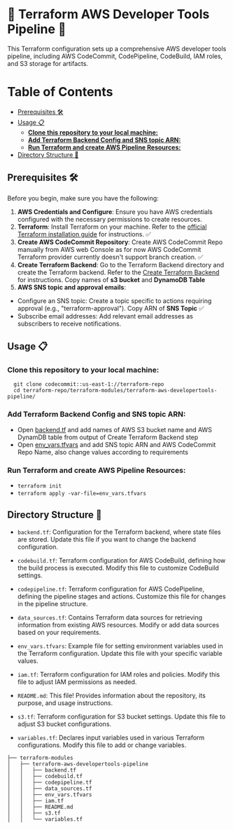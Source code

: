 # 🚀 Terraform AWS Developer Tools Pipeline 🚀

This Terraform configuration sets up a comprehensive AWS developer tools pipeline, including AWS CodeCommit, CodePipeline, CodeBuild, IAM roles, and S3 storage for artifacts.

Table of Contents
=================
   * [Prerequisites 🛠️](#prerequisites-️)
   * [Usage 📋](#usage-)
      * [<strong>Clone this repository to your local machine:</strong>](#clone-this-repository-to-your-local-machine)
      * [<strong>Add Terraform Backend Config and SNS topic ARN:</strong>](#add-terraform-backend-config-and-sns-topic-arn)
      * [<strong>Run Terraform and create AWS Pipeline Resources:</strong>](#run-terraform-and-create-aws-pipeline-resources)
   * [Directory Structure 📂](#directory-structure-)


## Prerequisites 🛠️

Before you begin, make sure you have the following:

1. **AWS Credentials and Configure**: Ensure you have AWS credentials configured with the necessary permissions to create resources.
2. **Terraform**: Install Terraform on your machine. Refer to the [official Terraform installation guide](https://learn.hashicorp.com/tutorials/terraform/install-cli) for instructions. :white_check_mark:
3. **Create AWS CodeCommit Repository**: Create AWS CodeCommit Repo manually from AWS web Console as for now AWS CodeCommit Terraform provider currently doesn't support branch creation. :white_check_mark:
4. **Create Terraform Backend**: Go to the Terraform Backend directory and create the Terraform backend. Refer to the [Create Terraform Backend](https://github.com/abaidgulshan/create-terraform-backend) for instructions. Copy names of **s3 bucket** and **DynamoDB Table**
5. **AWS SNS topic and approval emails**: 
  * Configure an SNS topic: Create a topic specific to actions requiring approval (e.g., "terraform-approval"). Copy ARN of **SNS Topic** :white_check_mark:
  * Subscribe email addresses: Add relevant email addresses as subscribers to receive notifications.

## Usage 📋

### **Clone this repository to your local machine:**
   ```
     git clone codecommit::us-east-1://terraform-repo
     cd terraform-repo/terraform-modules/terraform-aws-developertools-pipeline/
  ```

### **Add Terraform Backend Config and SNS topic ARN:**
  * Open [backend.tf](./backend.tf) and add names of AWS S3 bucket name and AWS DynamDB table from output of Create Terraform Backend step
  * Open [env_vars.tfvars](./env_vars.tfvars) and add SNS topic ARN and AWS CodeCommit Repo Name, also change values according to requirements

### **Run Terraform and create AWS Pipeline Resources:**
  * `terraform init`
  * `terraform apply -var-file=env_vars.tfvars`

## Directory Structure 📂

  * `backend.tf`: Configuration for the Terraform backend, where state files are stored. Update this file if you want to change the backend configuration.

  * `codebuild.tf`: Terraform configuration for AWS CodeBuild, defining how the build process is executed. Modify this file to customize CodeBuild settings.

  * `codepipeline.tf`: Terraform configuration for AWS CodePipeline, defining the pipeline stages and actions. Customize this file for changes in the pipeline structure.

  * `data_sources.tf`: Contains Terraform data sources for retrieving information from existing AWS resources. Modify or add data sources based on your requirements.

  * `env_vars.tfvars`: Example file for setting environment variables used in the Terraform configuration. Update this file with your specific variable values.

  * `iam.tf`: Terraform configuration for IAM roles and policies. Modify this file to adjust IAM permissions as needed.

  * `README.md`: This file! Provides information about the repository, its purpose, and usage instructions.

  * `s3.tf`: Terraform configuration for S3 bucket settings. Update this file to adjust S3 bucket configurations.

  * `variables.tf`: Declares input variables used in various Terraform configurations. Modify this file to add or change variables.

```
├── terraform-modules
│   ├── terraform-aws-developertools-pipeline
│   │   ├── backend.tf
│   │   ├── codebuild.tf
│   │   ├── codepipeline.tf
│   │   ├── data_sources.tf
│   │   ├── env_vars.tfvars
│   │   ├── iam.tf
│   │   ├── README.md
│   │   ├── s3.tf
│   │   └── variables.tf

```
